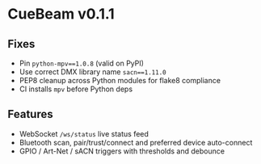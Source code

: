 # CueBeam v0.1.1

## Fixes
- Pin `python-mpv==1.0.8` (valid on PyPI)
- Use correct DMX library name `sacn==1.11.0`
- PEP8 cleanup across Python modules for flake8 compliance
- CI installs `mpv` before Python deps

## Features
- WebSocket `/ws/status` live status feed
- Bluetooth scan, pair/trust/connect and preferred device auto-connect
- GPIO / Art-Net / sACN triggers with thresholds and debounce

